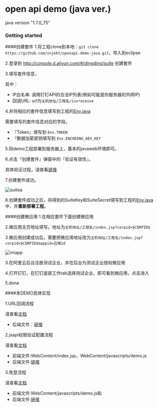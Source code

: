 # open api demo (java ver.)
java version "1.7.0_75"

### Getting started

####创建套件
1.将工程clone到本地：```git clone https://github.com/injekt/openapi-demo-java.git```，导入到eclipse

2.登录到 http://console.d.aliyun.com/#/dingding/suite 创建套件

3.填写套件信息，

其中：
- IP白名单:  调用钉钉API的合法IP列表(例如可能是你服务器的外网IP)
- 回调URL:   url为```主机地址/工程名/isvreceive```





4.并将相应的套件信息填写到工程的[Env.java](https://github.com/injekt/openapi-demo-java/blob/master/src/com/alibaba/dingtalk/openapi/demo/Env.java)

需要填写的套件信息对应的字段。
- 『Token』填写到 ```Env.TOKEN```
- 『数据加密密钥填写到 ```Env.ENCODING_AES_KEY```



5.将demo工程部署到服务器上，基本的javaweb环境即可。

6.点击『创建套件』弹窗中的『验证有效性』。

具体验证过程，请查看[链接](https://github.com/injekt/openapi-demo-java/blob/master/src/com/alibaba/dingtalk/openapi/servlet/IsvReceiveServlet.java)

7.创建套件成功。

![suitea](https://img.alicdn.com/tps/TB1xGrpLpXXXXXMaXXXXXXXXXXX-1227-239.jpg)

8.创建套件成功之后，将得到的SuiteKey和SuiteSecret填写到工程的[Env.java](https://github.com/injekt/openapi-demo-java/blob/master/src/com/alibaba/dingtalk/openapi/demo/Env.java)中，并**重新部署工程**。

####创建微应用
1.在相应套件下面创建微应用

2.微应用主页地址填写。地址为```主机地址/工程名/index.jsp?corpid=$CORPID$```

3.微应用创建成功后，需要把微应用地址改为```主机地址/工程名/index.jsp?corpid=$CORPID$&appid=应用id```

![miapp](https://img.alicdn.com/tps/TB1Z0HzLpXXXXc0XFXXXXXXXXXX-1193-132.jpg)

3.在阿里云后台注册测试企业，并在后台为测试企业授权微应用

4.打开钉钉，在钉钉底部工作tab选择测试企业，即可看到微应用，点击进入

5.done

####本DEMO具体实现

1.URL回调流程

请查看[文档](http://ddtalk.github.io/dingTalkDoc/#2-回调接口（分为五个回调类型）)
- 后端文件：[链接](https://github.com/injekt/openapi-demo-java/blob/master/src/com/alibaba/dingtalk/openapi/servlet/IsvReceiveServlet.java)

2.jsapi权限验证配置流程

请查看[文档](http://ddtalk.github.io/dingTalkDoc/#页面引入js文件)
- 前端文件:WebContent/index.jsp，WebContent/javascripts/demo.js
- 后端文件:[链接](https://github.com/injekt/openapi-demo-java/blob/master/src/com/alibaba/dingtalk/openapi/demo/auth/AuthHelper.java)

3.免登流程

请查看[文档](http://ddtalk.github.io/dingTalkDoc/#手机客户端微应用中调用免登)
- 前端文件:WebContent/javascripts/demo.js和
- 后端文件:[链接](https://github.com/injekt/openapi-demo-java/blob/master/src/com/alibaba/dingtalk/openapi/servlet/UserInfoServlet.java)



